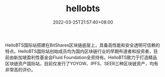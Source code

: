 ﻿---
weight: 
title: "hellobts"
description: "HelloBTS国际站创始成员均为国内区块链行业的早期布道者和投资者，目前由新加坡盈利性基金会Fluid Foundation全资持有。"
date: 2022-03-25T21:57:40+08:00
lastmod: 2022-03-25T16:45:40+08:00
draft: false
authors: ["Metabd"]
featuredImage: "hellobts.webp"
link: ""
tags: ["交易所","hellobts"]
categories: ["navigation"]
navigation: ["交易所"]
lightgallery: true
toc: true
pinned: false
recommend: false
recommend1: false
---
HelloBTS国际站搭建在BitShares区块链底层上，具备高性能和安全透明可信赖的特点。HelloBTS国际站创始成员均为国内区块链行业的早期布道者和投资者，目前由新加坡盈利性基金会Fluid Foundation全资持有。HelloBTS致力于打造精品区块链资产国际站，目前仅发行了YOYOW、IPFS、SEER三种区块链资产，均有非常高的评价。
